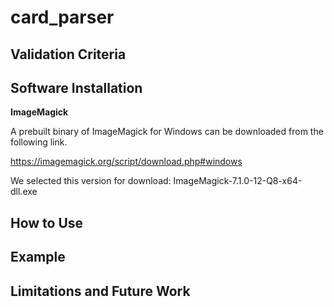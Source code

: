 # card_parser



## Validation Criteria

## Software Installation


**ImageMagick**

A prebuilt binary of ImageMagick for Windows can be downloaded from the following link.

https://imagemagick.org/script/download.php#windows

We selected this version for download: ImageMagick-7.1.0-12-Q8-x64-dll.exe

## How to Use

## Example

## Limitations and Future Work
